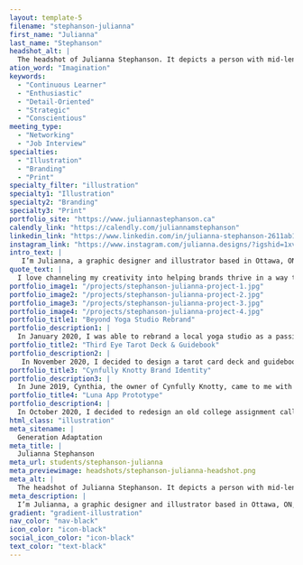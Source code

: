 ```yaml
---
layout: template-5
filename: "stephanson-julianna"
first_name: "Julianna"
last_name: "Stephanson"
headshot_alt: |
  The headshot of Julianna Stephanson. It depicts a person with mid-length brown hair making a neutral expression at the camera, whilst wearing a grey sweater.
ation_word: "Imagination"
keywords:
  - "Continuous Learner"
  - "Enthusiastic"
  - "Detail-Oriented"
  - "Strategic"
  - "Conscientious"
meeting_type:
  - "Networking"
  - "Job Interview"
specialties:
  - "Illustration"
  - "Branding"
  - "Print"
specialty_filter: "illustration"
specialty1: "Illustration"
specialty2: "Branding"
specialty3: "Print"
portfolio_site: "https://www.juliannastephanson.ca"
calendly_link: "https://calendly.com/juliannamstephanson"
linkedin_link: "https://www.linkedin.com/in/julianna-stephanson-2611ab1b8/"
instagram_link: "https://www.instagram.com/julianna.designs/?igshid=1xv3h7b7ihnut"
intro_text: |
   I’m Julianna, a graphic designer and illustrator based in Ottawa, ON, Canada. I specialize in illustration, brand identity, editorial, packaging, and digital design.
quote_text: |
  I love channeling my creativity into helping brands thrive in a way that represents their values and vision.
portfolio_image1: "/projects/stephanson-julianna-project-1.jpg"
portfolio_image2: "/projects/stephanson-julianna-project-2.jpg"
portfolio_image3: "/projects/stephanson-julianna-project-3.jpg"
portfolio_image4: "/projects/stephanson-julianna-project-4.jpg"
portfolio_title1: "Beyond Yoga Studio Rebrand"
portfolio_description1: |
  In January 2020, I was able to rebrand a local yoga studio as a passion project. I really wanted to freshen up the overall brand in order to attract a larger audience. This project involved brand identity design and print collateral.
portfolio_title2: "Third Eye Tarot Deck & Guidebook"
portfolio_description2: |
   In November 2020, I decided to design a tarot card deck and guidebook in order to showcase my illustrations and designs together. This project involved illustration, print layout, and brand identity design.
portfolio_title3: "Cynfully Knotty Brand Identity"
portfolio_description3: |
  In June 2019, Cynthia, the owner of Cynfully Knotty, came to me with the desire to brand her business. Cynfully Knotty is a small local brand that provides macramé creations. This project involved brand identity design, social media and print collateral.
portfolio_title4: "Luna App Prototype"
portfolio_description4: |
  In October 2020, I decided to redesign an old college assignment called the Luna App Prototype. Luna is a period and ovulation tracker app for anyone with a menstrual cycle. This project involved logo design, UI design and an app prototype.
html_class: "illustration"
meta_sitename: |
  Generation Adaptation
meta_title: |
  Julianna Stephanson
meta_url: students/stephanson-julianna
meta_previewimage: headshots/stephanson-julianna-headshot.png
meta_alt: |
  The headshot of Julianna Stephanson. It depicts a person with mid-length brown hair making a neutral expression at the camera, whilst wearing a grey sweater.
meta_description: |
  I’m Julianna, a graphic designer and illustrator based in Ottawa, ON, Canada. I specialize in illustration, brand identity, editorial, packaging, and digital design.
gradient: "gradient-illustration"
nav_color: "nav-black"
icon_color: "icon-black"
social_icon_color: "icon-black"
text_color: "text-black"
---
```

